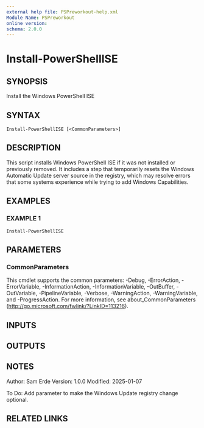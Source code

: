 ```yaml
---
external help file: PSPreworkout-help.xml
Module Name: PSPreworkout
online version:
schema: 2.0.0
---
```


# Install-PowerShellISE

## SYNOPSIS
Install the Windows PowerShell ISE

## SYNTAX

```
Install-PowerShellISE [<CommonParameters>]
```

## DESCRIPTION
This script installs Windows PowerShell ISE if it was not installed or previously removed.
It includes a step that
temporarily resets the Windows Automatic Update server source in the registry, which may resolve errors that some
systems experience while trying to add Windows Capabilities.

## EXAMPLES

### EXAMPLE 1
```
Install-PowerShellISE
```

## PARAMETERS

### CommonParameters
This cmdlet supports the common parameters: -Debug, -ErrorAction, -ErrorVariable, -InformationAction, -InformationVariable, -OutBuffer, -OutVariable, -PipelineVariable, -Verbose, -WarningAction, -WarningVariable, and -ProgressAction. 
For more information, see about_CommonParameters (http://go.microsoft.com/fwlink/?LinkID=113216).

## INPUTS

## OUTPUTS

## NOTES
Author: Sam Erde
Version: 1.0.0
Modified: 2025-01-07

To Do: Add parameter to make the Windows Update registry change optional.

## RELATED LINKS
